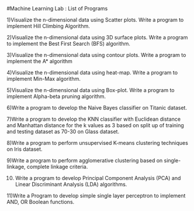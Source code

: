 

#Machine Learning Lab : List of Programs 

1)Visualize the n-dimensional data using Scatter plots. Write a program to implement Hill Climbing Algorithm.

2)Visualize the n-dimensional data using 3D surface plots. Write a program to implement the Best First Search (BFS) algorithm. 

3)Visualize the n-dimensional data using contour plots. Write a program to implement the A* algorithm 

4)Visualize the n-dimensional data using heat-map. Write a program to implement Min-Max algorithm. 

5)Visualize the n-dimensional data using Box-plot. Write a program to implement Alpha-beta pruning algorithm. 

6)Write a program to develop the Naive Bayes classifier on Titanic dataset. 

7)Write a program to develop the KNN classifier with Euclidean distance and Manhattan distance for the k values as 3 based on split up of training and testing dataset as 70-30 on Glass dataset.

8)Write a program to perform unsupervised K-means clustering techniques on Iris dataset. 

9)Write a program to perform agglomerative clustering based on single-linkage, complete linkage criteria. 

10) Write a program to develop Principal Component Analysis (PCA) and Linear Discriminant Analysis (LDA) algorithms.
    
11)Write a Program to develop simple single layer perceptron to implement AND, OR Boolean functions. 
